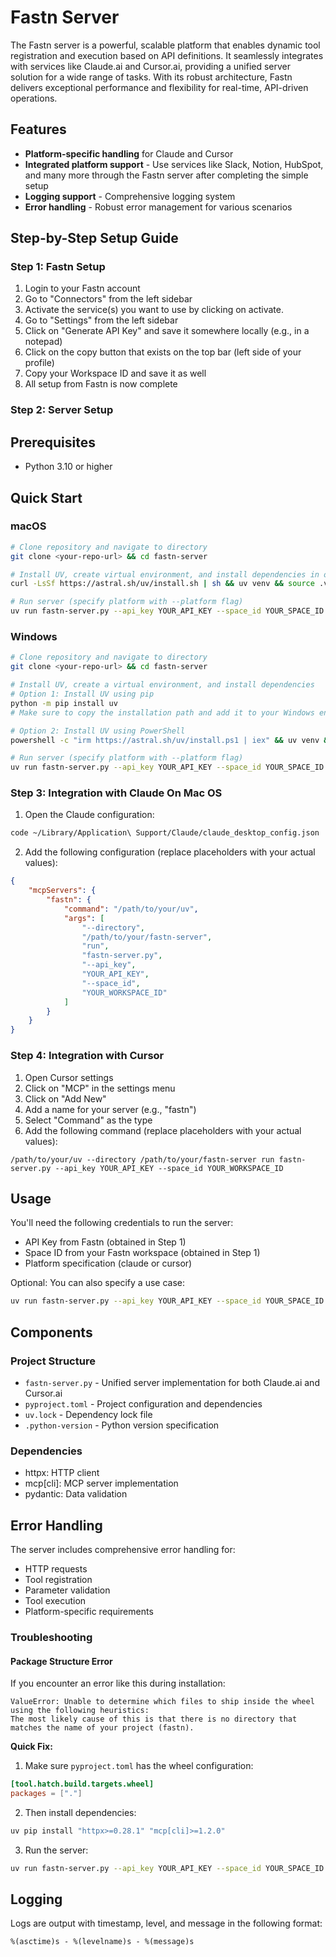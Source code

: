 # Fastn Server

The Fastn server is a powerful, scalable platform that enables dynamic tool registration and execution based on API definitions. It seamlessly integrates with services like Claude.ai and Cursor.ai, providing a unified server solution for a wide range of tasks. With its robust architecture, Fastn delivers exceptional performance and flexibility for real-time, API-driven operations.

## Features

- **Platform-specific handling** for Claude and Cursor
- **Integrated platform support** - Use services like Slack, Notion, HubSpot, and many more through the Fastn server after completing the simple setup
- **Logging support** - Comprehensive logging system
- **Error handling** - Robust error management for various scenarios

## Step-by-Step Setup Guide

### Step 1: Fastn Setup

1. Login to your Fastn account
2. Go to "Connectors" from the left sidebar
3. Activate the service(s) you want to use by clicking on activate.
4. Go to "Settings" from the left sidebar
5. Click on "Generate API Key" and save it somewhere locally (e.g., in a notepad)
6. Click on the copy button that exists on the top bar (left side of your profile)
7. Copy your Workspace ID and save it as well
8. All setup from Fastn is now complete

### Step 2: Server Setup

## Prerequisites

- Python 3.10 or higher

## Quick Start

### macOS

```bash
# Clone repository and navigate to directory
git clone <your-repo-url> && cd fastn-server

# Install UV, create virtual environment, and install dependencies in one go
curl -LsSf https://astral.sh/uv/install.sh | sh && uv venv && source .venv/bin/activate && uv pip install -e .

# Run server (specify platform with --platform flag)
uv run fastn-server.py --api_key YOUR_API_KEY --space_id YOUR_SPACE_ID 
```

### Windows

```bash
# Clone repository and navigate to directory
git clone <your-repo-url> && cd fastn-server

# Install UV, create a virtual environment, and install dependencies
# Option 1: Install UV using pip
python -m pip install uv
# Make sure to copy the installation path and add it to your Windows environment variables.

# Option 2: Install UV using PowerShell
powershell -c "irm https://astral.sh/uv/install.ps1 | iex" && uv venv && .venv\Scripts\activate && uv pip install -e .

# Run server (specify platform with --platform flag)
uv run fastn-server.py --api_key YOUR_API_KEY --space_id YOUR_SPACE_ID 
```

### Step 3: Integration with Claude On Mac OS

1. Open the Claude configuration:
```bash
code ~/Library/Application\ Support/Claude/claude_desktop_config.json
```

2. Add the following configuration (replace placeholders with your actual values):
```json
{
    "mcpServers": {
        "fastn": {
            "command": "/path/to/your/uv",
            "args": [
                "--directory",
                "/path/to/your/fastn-server",
                "run",
                "fastn-server.py",
                "--api_key",
                "YOUR_API_KEY",
                "--space_id",
                "YOUR_WORKSPACE_ID"
            ]
        }
    }
}
```

### Step 4: Integration with Cursor

1. Open Cursor settings
2. Click on "MCP" in the settings menu
3. Click on "Add New"
4. Add a name for your server (e.g., "fastn")
5. Select "Command" as the type
6. Add the following command (replace placeholders with your actual values):
```
/path/to/your/uv --directory /path/to/your/fastn-server run fastn-server.py --api_key YOUR_API_KEY --space_id YOUR_WORKSPACE_ID
```

## Usage

You'll need the following credentials to run the server:

- API Key from Fastn (obtained in Step 1)
- Space ID from your Fastn workspace (obtained in Step 1)
- Platform specification (claude or cursor)

Optional: You can also specify a use case:
```bash
uv run fastn-server.py --api_key YOUR_API_KEY --space_id YOUR_SPACE_ID
```

## Components

### Project Structure

- `fastn-server.py` - Unified server implementation for both Claude.ai and Cursor.ai
- `pyproject.toml` - Project configuration and dependencies
- `uv.lock` - Dependency lock file
- `.python-version` - Python version specification

### Dependencies

- httpx: HTTP client
- mcp[cli]: MCP server implementation
- pydantic: Data validation

## Error Handling

The server includes comprehensive error handling for:
- HTTP requests
- Tool registration
- Parameter validation
- Tool execution
- Platform-specific requirements

### Troubleshooting

#### Package Structure Error

If you encounter an error like this during installation:
```
ValueError: Unable to determine which files to ship inside the wheel using the following heuristics:
The most likely cause of this is that there is no directory that matches the name of your project (fastn).
```

**Quick Fix:**
1. Make sure `pyproject.toml` has the wheel configuration:
```toml
[tool.hatch.build.targets.wheel]
packages = ["."]
```

2. Then install dependencies:
```bash
uv pip install "httpx>=0.28.1" "mcp[cli]>=1.2.0"
```

3. Run the server:
```bash
uv run fastn-server.py --api_key YOUR_API_KEY --space_id YOUR_SPACE_ID
```

## Logging

Logs are output with timestamp, level, and message in the following format:
```
%(asctime)s - %(levelname)s - %(message)s
```
